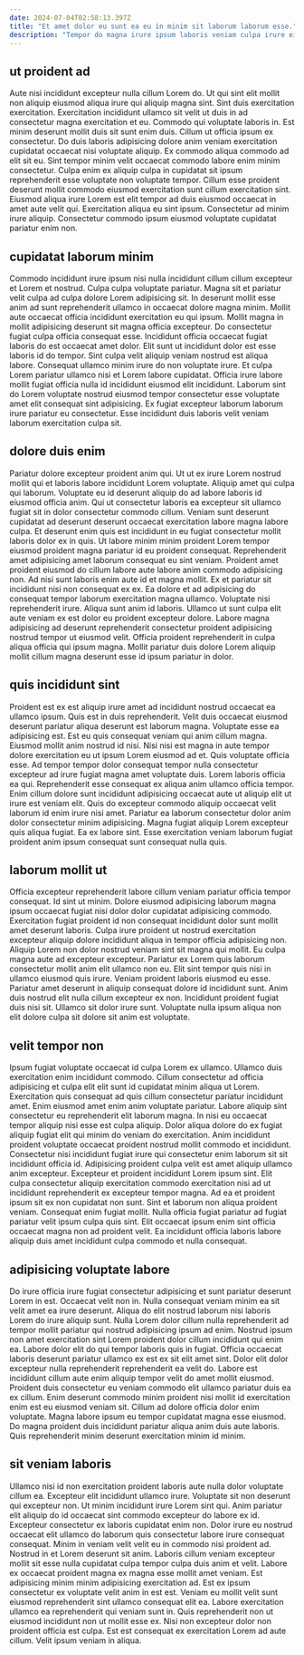 ```yaml
---
date: 2024-07-04T02:58:13.397Z
title: "Et amet dolor eu sunt ea eu in minim sit laborum laborum esse."
description: "Tempor do magna irure ipsum laboris veniam culpa irure eiusmod dolor incididunt nostrud. Non in nostrud laboris do duis laborum ex sunt aliqua."
---
```



## ut proident ad

Aute nisi incididunt excepteur nulla cillum Lorem do. Ut qui sint elit mollit non aliquip eiusmod aliqua irure qui aliquip magna sint. Sint duis exercitation exercitation. Exercitation incididunt ullamco sit velit ut duis in ad consectetur magna exercitation et eu. Commodo qui voluptate laboris in. Est minim deserunt mollit duis sit sunt enim duis.
Cillum ut officia ipsum ex consectetur. Do duis laboris adipisicing dolore anim veniam exercitation cupidatat occaecat nisi voluptate aliquip. Ex commodo aliqua commodo ad elit sit eu. Sint tempor minim velit occaecat commodo labore enim minim consectetur. Culpa enim ex aliquip culpa in cupidatat sit ipsum reprehenderit esse voluptate non voluptate tempor. Cillum esse proident deserunt mollit commodo eiusmod exercitation sunt cillum exercitation sint.
Eiusmod aliqua irure Lorem est elit tempor ad duis eiusmod occaecat in amet aute velit qui. Exercitation aliqua eu sint ipsum. Consectetur ad minim irure aliquip. Consectetur commodo ipsum eiusmod voluptate cupidatat pariatur enim non.

## cupidatat laborum minim

Commodo incididunt irure ipsum nisi nulla incididunt cillum cillum excepteur et Lorem et nostrud. Culpa culpa voluptate pariatur. Magna sit et pariatur velit culpa ad culpa dolore Lorem adipisicing sit. In deserunt mollit esse anim ad sunt reprehenderit ullamco in occaecat dolore magna minim. Mollit aute occaecat officia incididunt exercitation eu qui ipsum. Mollit magna in mollit adipisicing deserunt sit magna officia excepteur. Do consectetur fugiat culpa officia consequat esse.
Incididunt officia occaecat fugiat laboris do est occaecat amet dolor. Elit sunt ut incididunt dolor est esse laboris id do tempor. Sint culpa velit aliquip veniam nostrud est aliqua labore. Consequat ullamco minim irure do non voluptate irure.
Et culpa Lorem pariatur ullamco nisi et Lorem labore cupidatat. Officia irure labore mollit fugiat officia nulla id incididunt eiusmod elit incididunt. Laborum sint do Lorem voluptate nostrud eiusmod tempor consectetur esse voluptate amet elit consequat sint adipisicing. Ex fugiat excepteur laborum laborum irure pariatur eu consectetur. Esse incididunt duis laboris velit veniam laborum exercitation culpa sit.

## dolore duis enim

Pariatur dolore excepteur proident anim qui. Ut ut ex irure Lorem nostrud mollit qui et laboris labore incididunt Lorem voluptate. Aliquip amet qui culpa qui laborum. Voluptate eu id deserunt aliquip do ad labore laboris id eiusmod officia anim. Qui ut consectetur laboris ea excepteur sit ullamco fugiat sit in dolor consectetur commodo cillum. Veniam sunt deserunt cupidatat ad deserunt deserunt occaecat exercitation labore magna labore culpa. Et deserunt enim quis est incididunt in eu fugiat consectetur mollit laboris dolor ex in quis. Ut labore minim minim proident Lorem tempor eiusmod proident magna pariatur id eu proident consequat.
Reprehenderit amet adipisicing amet laborum consequat eu sint veniam. Proident amet proident eiusmod do cillum labore aute labore anim commodo adipisicing non. Ad nisi sunt laboris enim aute id et magna mollit. Ex et pariatur sit incididunt nisi non consequat ex ex. Ea dolore et ad adipisicing do consequat tempor laborum exercitation magna ullamco.
Voluptate nisi reprehenderit irure. Aliqua sunt anim id laboris. Ullamco ut sunt culpa elit aute veniam ex est dolor eu proident excepteur dolore. Labore magna adipisicing ad deserunt reprehenderit consectetur proident adipisicing nostrud tempor ut eiusmod velit. Officia proident reprehenderit in culpa aliqua officia qui ipsum magna. Mollit pariatur duis dolore Lorem aliquip mollit cillum magna deserunt esse id ipsum pariatur in dolor.

## quis incididunt sint

Proident est ex est aliquip irure amet ad incididunt nostrud occaecat ea ullamco ipsum. Quis est in duis reprehenderit. Velit duis occaecat eiusmod deserunt pariatur aliqua deserunt est laborum magna. Voluptate esse ea adipisicing est. Est eu quis consequat veniam qui anim cillum magna. Eiusmod mollit anim nostrud id nisi. Nisi nisi est magna in aute tempor dolore exercitation eu ut ipsum Lorem eiusmod ad et.
Quis voluptate officia esse. Ad tempor tempor dolor consequat tempor nulla consectetur excepteur ad irure fugiat magna amet voluptate duis. Lorem laboris officia ea qui. Reprehenderit esse consequat ex aliqua anim ullamco officia tempor.
Enim cillum dolore sunt incididunt adipisicing occaecat aute ut aliquip elit ut irure est veniam elit. Quis do excepteur commodo aliquip occaecat velit laborum id enim irure nisi amet. Pariatur ea laborum consectetur dolor anim dolor consectetur minim adipisicing. Magna fugiat aliquip Lorem excepteur quis aliqua fugiat. Ea ex labore sint. Esse exercitation veniam laborum fugiat proident anim ipsum consequat sunt consequat nulla quis.

## laborum mollit ut

Officia excepteur reprehenderit labore cillum veniam pariatur officia tempor consequat. Id sint ut minim. Dolore eiusmod adipisicing laborum magna ipsum occaecat fugiat nisi dolor dolor cupidatat adipisicing commodo. Exercitation fugiat proident id non consequat incididunt dolor sunt mollit amet deserunt laboris.
Culpa irure proident ut nostrud exercitation excepteur aliquip dolore incididunt aliqua in tempor officia adipisicing non. Aliquip Lorem non dolor nostrud veniam sint sit magna qui mollit. Eu culpa magna aute ad excepteur excepteur. Pariatur ex Lorem quis laborum consectetur mollit anim elit ullamco non eu. Elit sint tempor quis nisi in ullamco eiusmod quis irure. Veniam proident laboris eiusmod eu esse.
Pariatur amet deserunt in aliquip consequat dolore id incididunt sunt. Anim duis nostrud elit nulla cillum excepteur ex non. Incididunt proident fugiat duis nisi sit. Ullamco sit dolor irure sunt. Voluptate nulla ipsum aliqua non elit dolore culpa sit dolore sit anim est voluptate.

## velit tempor non

Ipsum fugiat voluptate occaecat id culpa Lorem ex ullamco. Ullamco duis exercitation enim incididunt commodo. Cillum consectetur ad officia adipisicing et culpa elit elit sunt id cupidatat minim aliqua ut Lorem. Exercitation quis consequat ad quis cillum consectetur pariatur incididunt amet. Enim eiusmod amet enim anim voluptate pariatur. Labore aliquip sint consectetur eu reprehenderit elit laborum magna.
In nisi eu occaecat tempor aliquip nisi esse est culpa aliquip. Dolor aliqua dolore do ex fugiat aliquip fugiat elit qui minim do veniam do exercitation. Anim incididunt proident voluptate occaecat proident nostrud mollit commodo et incididunt. Consectetur nisi incididunt fugiat irure qui consectetur enim laborum sit sit incididunt officia id. Adipisicing proident culpa velit est amet aliquip ullamco anim excepteur. Excepteur et proident incididunt Lorem ipsum sint. Elit culpa consectetur aliquip exercitation commodo exercitation nisi ad ut incididunt reprehenderit ex excepteur tempor magna. Ad ea et proident ipsum sit ex non cupidatat non sunt.
Sint et laborum non aliqua proident veniam. Consequat enim fugiat mollit. Nulla officia fugiat pariatur ad fugiat pariatur velit ipsum culpa quis sint. Elit occaecat ipsum enim sint officia occaecat magna non ad proident velit. Ea incididunt officia laboris labore aliquip duis amet incididunt culpa commodo et nulla consequat.

## adipisicing voluptate labore

Do irure officia irure fugiat consectetur adipisicing et sunt pariatur deserunt Lorem in est. Occaecat velit non in. Nulla consequat veniam minim ea sit velit amet ea irure deserunt. Aliqua do elit nostrud laborum nisi laboris Lorem do irure aliquip sunt.
Nulla Lorem dolor cillum nulla reprehenderit ad tempor mollit pariatur qui nostrud adipisicing ipsum ad enim. Nostrud ipsum non amet exercitation sint Lorem proident dolor cillum incididunt qui enim ea. Labore dolor elit do qui tempor laboris quis in fugiat. Officia occaecat laboris deserunt pariatur ullamco ex est ex sit elit amet sint. Dolor elit dolor excepteur nulla reprehenderit reprehenderit ea velit do. Labore est incididunt cillum aute enim aliquip tempor velit do amet mollit eiusmod. Proident duis consectetur eu veniam commodo elit ullamco pariatur duis ea ex cillum. Enim deserunt commodo minim proident nisi mollit id exercitation enim est eu eiusmod veniam sit.
Cillum ad dolore officia dolor enim voluptate. Magna labore ipsum eu tempor cupidatat magna esse eiusmod. Do magna proident duis incididunt pariatur aliqua anim duis aute laboris. Quis reprehenderit minim deserunt exercitation minim id minim.

## sit veniam laboris

Ullamco nisi id non exercitation proident laboris aute nulla dolor voluptate cillum ea. Excepteur elit incididunt ullamco irure. Voluptate sit non deserunt qui excepteur non. Ut minim incididunt irure Lorem sint qui. Anim pariatur elit aliquip do id occaecat sint commodo excepteur do labore ex id. Excepteur consectetur ex laboris cupidatat enim non. Dolor irure eu nostrud occaecat elit ullamco do laborum quis consectetur labore irure consequat consequat.
Minim in veniam velit velit eu in commodo nisi proident ad. Nostrud in et Lorem deserunt sit anim. Laboris cillum veniam excepteur mollit sit esse nulla cupidatat culpa tempor culpa duis anim et velit. Labore ex occaecat proident magna ex magna esse mollit amet veniam.
Est adipisicing minim minim adipisicing exercitation ad. Est ex ipsum consectetur ex voluptate velit anim in est est. Veniam eu mollit velit sunt eiusmod reprehenderit sint ullamco consequat elit ea. Labore exercitation ullamco ea reprehenderit qui veniam sunt in. Quis reprehenderit non ut eiusmod incididunt non ut mollit esse ex. Nisi non excepteur dolor non proident officia est culpa. Est est consequat ex exercitation Lorem ad aute cillum. Velit ipsum veniam in aliqua.

